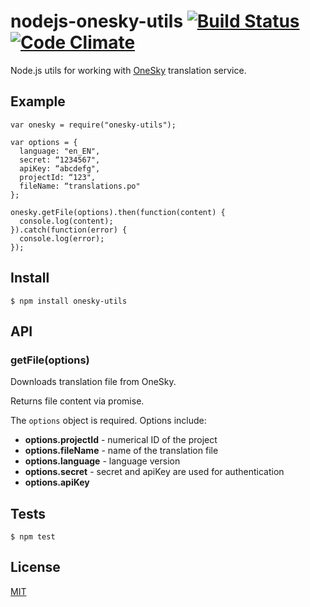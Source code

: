# nodejs-onesky-utils [![Build Status](https://travis-ci.org/brainly/nodejs-onesky-utils.svg?branch=master)](https://travis-ci.org/brainly/nodejs-onesky-utils) [![Code Climate](https://codeclimate.com/github/brainly/nodejs-onesky-utils/badges/gpa.svg)](https://codeclimate.com/github/brainly/nodejs-onesky-utils)
Node.js utils for working with [OneSky](http://www.oneskyapp.com/) translation service.

## Example

```
var onesky = require("onesky-utils");

var options = {
  language: "en_EN",
  secret: “1234567",
  apiKey: “abcdefg",
  projectId: “123",
  fileName: “translations.po"
};

onesky.getFile(options).then(function(content) {
  console.log(content);
}).catch(function(error) {
  console.log(error);
});
```

## Install

```
$ npm install onesky-utils
````

## API

### getFile(options)
Downloads translation file from OneSky.

Returns file content via promise.

The `options` object is required. Options include:

- **options.projectId** - numerical ID of the project
- **options.fileName** - name of the translation file
- **options.language** - language version
- **options.secret** - secret and apiKey are used for authentication
- **options.apiKey**

## Tests

```
$ npm test
````

## License

[MIT](./LICENSE)
